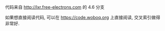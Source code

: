 代码来自 http://lxr.free-electrons.com 的 4.6 分支

如果想直接阅读代码, 可以在 https://code.woboq.org 上直接阅读, 交叉索引做得非常好.

